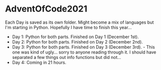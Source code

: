# AdventOfCode2021

Each Day is saved as its own folder. Might become a mix of languages but I'm starting in Python. Hopefully I have time to finish this year...

- Day 1: Python for both parts. Finished on Day 1 (December 1st).
- Day 2: Python for both parts. Finished on Day 2 (December 2nd).
- Day 3: Python for both parts. Finished on Day 3 (December 3rd). - This one was kind of ugly... sorry to anyone reading through it. I should have separated a few things out info functions but did not...
- Day 4: Coming in 21 hours.